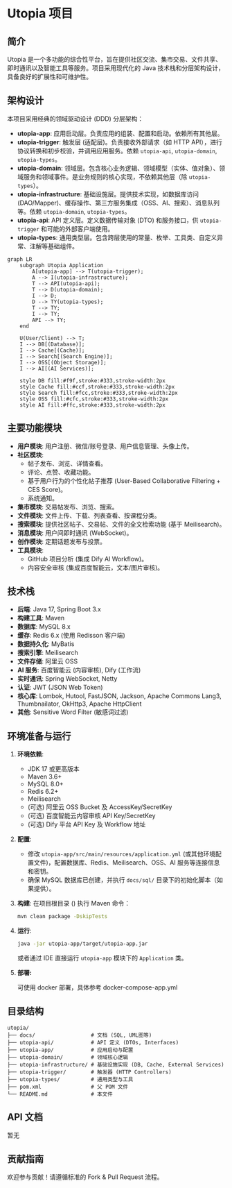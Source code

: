 # Utopia 项目

## 简介

Utopia 是一个多功能的综合性平台，旨在提供社区交流、集市交易、文件共享、即时通讯以及智能工具等服务。项目采用现代化的 Java 技术栈和分层架构设计，具备良好的扩展性和可维护性。

## 架构设计

本项目采用经典的领域驱动设计 (DDD) 分层架构：

- **utopia-app**: 应用启动层。负责应用的组装、配置和启动。依赖所有其他层。
- **utopia-trigger**: 触发层 (适配层)。负责接收外部请求（如 HTTP API），进行协议转换和初步校验，并调用应用服务。依赖 `utopia-api`, `utopia-domain`, `utopia-types`。
- **utopia-domain**: 领域层。包含核心业务逻辑、领域模型（实体、值对象）、领域服务和领域事件。是业务规则的核心实现，不依赖其他层（除 `utopia-types`）。
- **utopia-infrastructure**: 基础设施层。提供技术实现，如数据库访问 (DAO/Mapper)、缓存操作、第三方服务集成（OSS、AI、搜索）、消息队列等。依赖 `utopia-domain`, `utopia-types`。
- **utopia-api**: API 定义层。定义数据传输对象 (DTO) 和服务接口，供 `utopia-trigger` 和可能的外部客户端使用。
- **utopia-types**: 通用类型层。包含跨层使用的常量、枚举、工具类、自定义异常、注解等基础组件。

```mermaid
graph LR
    subgraph Utopia Application
        A[utopia-app] --> T(utopia-trigger);
        A --> I(utopia-infrastructure);
        T --> API(utopia-api);
        T --> D(utopia-domain);
        I --> D;
        D --> TY(utopia-types);
        T --> TY;
        I --> TY;
        API --> TY;
    end

    U(User/Client) --> T;
    I --> DB[(Database)];
    I --> Cache[(Cache)];
    I --> Search[(Search Engine)];
    I --> OSS[(Object Storage)];
    I --> AI[(AI Services)];

    style DB fill:#f9f,stroke:#333,stroke-width:2px
    style Cache fill:#ccf,stroke:#333,stroke-width:2px
    style Search fill:#fcc,stroke:#333,stroke-width:2px
    style OSS fill:#cfc,stroke:#333,stroke-width:2px
    style AI fill:#ffc,stroke:#333,stroke-width:2px
```

## 主要功能模块

- **用户模块**: 用户注册、微信/账号登录、用户信息管理、头像上传。
- **社区模块**:
  - 帖子发布、浏览、详情查看。
  - 评论、点赞、收藏功能。
  - 基于用户行为的个性化帖子推荐 (User-Based Collaborative Filtering + CES Score)。
  - 系统通知。
- **集市模块**: 交易帖发布、浏览、搜索。
- **文件模块**: 文件上传、下载、列表查看、按课程分类。
- **搜索模块**: 提供社区帖子、交易帖、文件的全文检索功能 (基于 Meilisearch)。
- **消息模块**: 用户间即时通讯 (WebSocket)。
- **创作模块**: 定期话题发布与投票。
- **工具模块**:
  - GitHub 项目分析 (集成 Dify AI Workflow)。
  - 内容安全审核 (集成百度智能云，文本/图片审核)。

## 技术栈

- **后端**: Java 17, Spring Boot 3.x
- **构建工具**: Maven
- **数据库**: MySQL 8.x
- **缓存**: Redis 6.x (使用 Redisson 客户端)
- **数据持久化**: MyBatis
- **搜索引擎**: Meilisearch
- **文件存储**: 阿里云 OSS
- **AI 服务**: 百度智能云 (内容审核), Dify (工作流)
- **实时通讯**: Spring WebSocket, Netty
- **认证**: JWT (JSON Web Token)
- **核心库**: Lombok, Hutool, FastJSON, Jackson, Apache Commons Lang3, Thumbnailator, OkHttp3, Apache HttpClient
- **其他**: Sensitive Word Filter (敏感词过滤)

## 环境准备与运行

1. **环境依赖**:

   - JDK 17 或更高版本
   - Maven 3.6+
   - MySQL 8.0+
   - Redis 6.2+
   - Meilisearch
   - (可选) 阿里云 OSS Bucket 及 AccessKey/SecretKey
   - (可选) 百度智能云内容审核 API Key/SecretKey
   - (可选) Dify 平台 API Key 及 Workflow 地址

2. **配置**:

   - 修改 `utopia-app/src/main/resources/application.yml` (或其他环境配置文件)，配置数据库、Redis、Meilisearch、OSS、AI 服务等连接信息和密钥。
   - 确保 MySQL 数据库已创建，并执行 `docs/sql/` 目录下的初始化脚本（如果提供）。

3. **构建**: 在项目根目录 (<mcfolder name="utopia" path="d:\develop\Java\javacode\utopia"></mcfolder>) 执行 Maven 命令：

   ```bash
   mvn clean package -DskipTests
   ```

4. **运行**:

   ```bash
   java -jar utopia-app/target/utopia-app.jar
   ```

   或者通过 IDE 直接运行 `utopia-app` 模块下的 `Application` 类。

5. **部署:**

   可使用 docker 部署，具体参考 docker-compose-app.yml

## 目录结构

```plaintext
utopia/
├── docs/                  # 文档 (SQL, UML图等)
├── utopia-api/            # API 定义 (DTOs, Interfaces)
├── utopia-app/            # 应用启动与配置
├── utopia-domain/         # 领域核心逻辑
├── utopia-infrastructure/ # 基础设施实现 (DB, Cache, External Services)
├── utopia-trigger/        # 触发器 (HTTP Controllers)
├── utopia-types/          # 通用类型与工具
├── pom.xml                # 父 POM 文件
└── README.md              # 本文件
```

## API 文档

暂无

## 贡献指南

欢迎参与贡献！请遵循标准的 Fork & Pull Request 流程。
